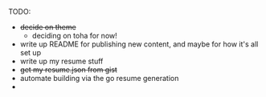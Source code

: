 TODO: 


- ~~decide on theme~~
    - deciding on toha for now!
- write up README for publishing new content, and maybe for how it's all set up
- write up my resume stuff
- ~~get my resume.json from gist~~
- automate building via the go resume generation
- 